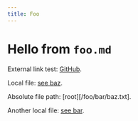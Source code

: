 ```yaml
---
title: Foo
---
```


# Hello from `foo.md`

External link test: [GitHub](https://github.com).

Local file: [see baz](./baz.md).

Absolute file path: [root][/foo/bar/baz.txt].

Another local file: [see bar](./bar.md).
